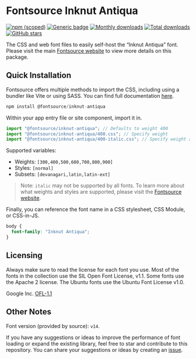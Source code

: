 # Fontsource Inknut Antiqua

[![npm (scoped)](https://img.shields.io/npm/v/@fontsource/inknut-antiqua?color=brightgreen)](https://www.npmjs.com/package/@fontsource/inknut-antiqua) [![Generic badge](https://img.shields.io/badge/fontsource-passing-brightgreen)](https://github.com/fontsource/fontsource) [![Monthly downloads](https://badgen.net/npm/dm/@fontsource/inknut-antiqua)](https://github.com/fontsource/fontsource) [![Total downloads](https://badgen.net/npm/dt/@fontsource/inknut-antiqua)](https://github.com/fontsource/fontsource) [![GitHub stars](https://img.shields.io/github/stars/fontsource/fontsource.svg?style=social&label=Star)](https://github.com/fontsource/fontsource/stargazers)

The CSS and web font files to easily self-host the “Inknut Antiqua” font. Please visit the main [Fontsource website](https://fontsource.org/fonts/inknut-antiqua) to view more details on this package.

## Quick Installation

Fontsource offers multiple methods to import the CSS, including using a bundler like Vite or using SASS. You can find full documentation [here](https://fontsource.org/docs/getting-started/introduction).

```javascript
npm install @fontsource/inknut-antiqua
```

Within your app entry file or site component, import it in.

```javascript
import "@fontsource/inknut-antiqua"; // Defaults to weight 400
import "@fontsource/inknut-antiqua/400.css"; // Specify weight
import "@fontsource/inknut-antiqua/400-italic.css"; // Specify weight and style
```

Supported variables:
- Weights: `[300,400,500,600,700,800,900]`
- Styles: `[normal]`
- Subsets: `[devanagari,latin,latin-ext]`

> Note: `italic` may not be supported by all fonts. To learn more about what weights and styles are supported, please visit the [Fontsource website](https://fontsource.org/fonts/inknut-antiqua).

Finally, you can reference the font name in a CSS stylesheet, CSS Module, or CSS-in-JS.

```css
body {
  font-family: "Inknut Antiqua";
}
```

## Licensing
Always make sure to read the license for each font you use. Most of the fonts in the collection use the SIL Open Font License, v1.1. Some fonts use the Apache 2 license. The Ubuntu fonts use the Ubuntu Font License v1.0.

Google Inc.
[OFL-1.1](http://scripts.sil.org/OFL)

## Other Notes
Font version (provided by source): `v14`.

If you have any suggestions or ideas to improve the performance of font loading or expand the existing library, feel free to star and contribute to this repository. You can share your suggestions or ideas by creating an [issue](https://github.com/fontsource/fontsource/issues).